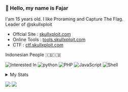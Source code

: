 ### 👋 Hello, my name is Fajar
<p>
  I'am 15 years old. I like Proraming and Capture The Flag.<br>
  Leader of @skullxploit<br>
</p>

  - Offcial Site : <a target="_blank" href="https://skullxploit.com">skullxploit.com</a>
  - Online Tools : <a target="_blank" href="https://tools.skullxploit.com">tools.skullxploit.com</a>
  - CTF : <a target="_blank" href="https://ctf.skullxploit.com">ctf.skullxploit.com</a>

<p>
  Indonesian People 🇮🇩🇮🇩
</p>
<p>
  <span><img alt="Interested In" src="https://img.shields.io/badge/-interested in-000000?style=flat-square&logo=Plex&logoColor=white"></span>
  <span><img alt="python" src="https://img.shields.io/badge/-python-3776AB?style=flat-square&logo=Python&logoColor=white"></span>
  <span><img alt="PHP" src="https://img.shields.io/badge/-PHP-8993be?style=flat-square&logo=PHP&logoColor=white"></span>
  <span><img alt="JavaScript" src="https://img.shields.io/badge/-JavaScript-f0db4f?style=flat-square&logo=JavaScript&logoColor=black"></span>
  <span><img alt="Shell" src="https://img.shields.io/badge/-shell-5391FE?style=flat-square&logo=PowerShell&logoColor=white"></span>
</p>
<details>
<summary>My Stats</summary>
<p align="center">
  <img alt="Github Stats" src="https://github-readme-stats.vercel.app/api?username=nopebee7&hide=contribs,prs&show_icons=true&theme=react&include_all_commits=true">
  <img alt="Top Language" src="https://github-readme-stats.vercel.app/api/top-langs/?username=nopebee7&layout=compact&show_icons=true&theme=react">
</p>
</details>
<p>
  <span><img src="https://badges.pufler.dev/visits/nopebee7/nopebee7?logo=GitHub&label=visits&color=success&logoColor=white&style=flat-square"></span>
  <span><img src="https://badges.pufler.dev/created/nopebee7/nopebee7?logo=GitHub&label=Created&color=success&logoColor=white&style=flat-square"</span>
</p>
